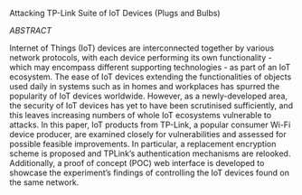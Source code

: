 Attacking TP-Link Suite of IoT Devices
(Plugs and Bulbs)

*ABSTRACT*

Internet of Things (IoT) devices are interconnected together by
various network protocols, with each device performing its own
functionality - which may encompass different supporting
technologies - as part of an IoT ecosystem. The ease of IoT devices
extending the functionalities of objects used daily in systems such
as in homes and workplaces has spurred the popularity of IoT
devices worldwide. However, as a newly-developed area, the
security of IoT devices has yet to have been scrutinised sufficiently,
and this leaves increasing numbers of whole IoT ecosystems
vulnerable to attacks. In this paper, IoT products from TP-Link, a
popular consumer Wi-Fi device producer, are examined closely for
vulnerabilities and assessed for possible feasible improvements. In
particular, a replacement encryption scheme is proposed and TPLink’s authentication mechanisms are relooked. Additionally, a
proof of concept (POC) web interface is developed to showcase the
experiment’s findings of controlling the IoT devices found on the
same network.
